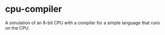 # cpu-compiler
A simulation of an 8-bit CPU with a compiler for a simple language that runs on the CPU.
